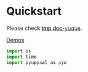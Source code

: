 # Quickstart

Please check [tmp doc-yuque](https://www.yuque.com/docs/share/befff524-05cf-4276-be93-e507b65e6c73?).


[Demos](https://github.com/Jack0Chan/pyuppaal/blob/main/src/tests/demo.ipynb)


```python
import os
import time
import pyuppaal as pyu
```
